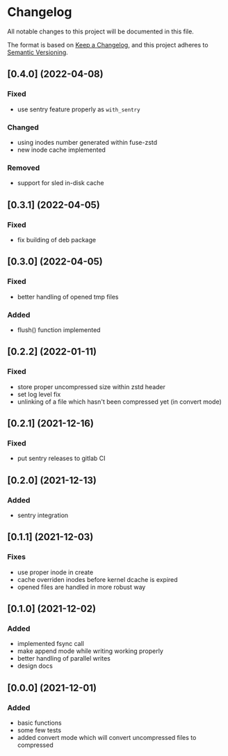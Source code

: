 
# Changelog
All notable changes to this project will be documented in this file.

The format is based on [Keep a Changelog](https://keepachangelog.com/en/1.0.0/),
and this project adheres to [Semantic Versioning](https://semver.org/spec/v2.0.0.html).

## [0.4.0] (2022-04-08)

### Fixed
* use sentry feature properly as `with_sentry`

### Changed
* using inodes number generated within fuse-zstd
* new inode cache implemented

### Removed
* support for sled in-disk cache


## [0.3.1] (2022-04-05)

### Fixed
* fix building of deb package


## [0.3.0] (2022-04-05)

### Fixed
* better handling of opened tmp files

### Added
* flush() function implemented


## [0.2.2] (2022-01-11)

### Fixed
* store proper uncompressed size within zstd header
* set log level fix
* unlinking of a file which hasn't been compressed yet (in convert mode)


## [0.2.1] (2021-12-16)

### Fixed
* put sentry releases to gitlab CI


## [0.2.0] (2021-12-13)

### Added
* sentry integration


## [0.1.1] (2021-12-03)

### Fixes
* use proper inode in create
* cache overriden inodes before kernel dcache is expired
* opened files are handled in more robust way


## [0.1.0] (2021-12-02)

### Added
* implemented fsync call
* make append mode while writing working properly
* better handling of parallel writes
* design docs


## [0.0.0] (2021-12-01)

### Added
* basic functions
* some few tests
* added convert mode which will convert uncompressed files to compressed
